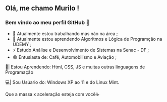 ## Olá, me chamo Murilo ! 
### Bem vindo ao meu perfil GitHub 👋


- 🔭 Atualmente estou trabalhando mas não na área ;
- 🌱 Atualmente estou aprendendo Algoritmos e Lógica de Programção na UDEMY ;
- ⚡ Estudo Análise e Desenvolvimento de Sistemas na Senac - DF ;
- 😄 Entusiasta de: Café, Automobilismo e Aviação ;

📀| Estou Aprendendo: Html, CSS, JS e muitas outras linguagens de Programação

💻| Sou Usúario do: Windows XP ao 11 e do Linux Mint.

Que a massa x aceleração esteja com você☕

